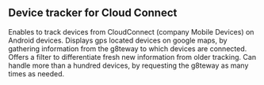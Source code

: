 Device tracker for Cloud Connect
--------------------------------

Enables to track devices from CloudConnect (company Mobile Devices) on Android devices.
Displays gps located devices on google maps, by gathering information from the g8teway to which devices are connected. Offers a filter to differentiate fresh new information from older tracking.
Can handle more than a hundred devices, by requesting the g8teway as many times as needed.